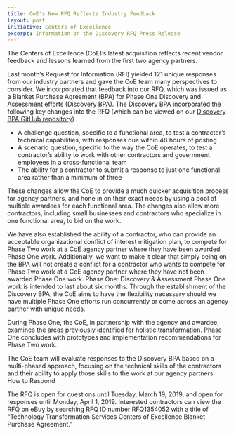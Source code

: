 ```yaml
---
title: CoE's New RFQ Reflects Industry Feedback 
layout: post
initiative: Centers of Excellence
excerpt: Information on the Discovery RFQ Press Release
---
```


The Centers of Excellence (CoE)’s latest acquisition reflects recent vendor feedback and lessons learned from the first two agency partners.

Last month’s Request for Information (RFI) yielded 121 unique responses from our industry partners and gave the CoE team many perspectives to consider. We incorporated that feedback into our RFQ, which was issued as a Blanket Purchase Agreement (BPA) for Phase One Discovery and Assessment efforts (Discovery BPA).
The Discovery BPA incorporated the following key changes into the RFQ (which can be viewed on our <a href="https://github.com/GSA/coe-discovery-bpa/">Discovery BPA GitHub repository</a>)
<ul>
  <li>A challenge question, specific to a functional area, to test a contractor’s technical capabilities, with responses due within 48 hours of posting</li>
<li>A scenario question, specific to the way the CoE operates, to test a contractor’s ability to work with other contractors and government employees in a cross-functional team</li>
<li>The ability for a contractor to submit a response to just one functional area rather than a minimum of three</li>
  </ul>

These changes allow the CoE to provide a much quicker acquisition process for agency partners, and hone in on their exact needs by using a pool of multiple awardees for each functional area. The changes also allow more contractors, including small businesses and contractors who specialize in one functional area, to bid on the work.

We have also established the ability of a contractor, who can provide an acceptable organizational conflict of interest mitigation plan, to compete for Phase Two work at a CoE agency partner where they have been awarded Phase One work. Additionally, we want to make it clear that simply being on the BPA will not create a conflict for a contractor who wants to compete for Phase Two work at a CoE agency partner where they have not been awarded Phase One work.
Phase One: Discovery & Assessment
Phase One work is intended to last about six months. Through the establishment of the Discovery BPA, the CoE aims to have the flexibility necessary should we have multiple Phase One efforts run concurrently or come across an agency partner with unique needs.

During Phase One, the CoE, in partnership with the agency and awardee, examines the areas previously identified for holistic transformation. Phase One concludes with prototypes and implementation recommendations for Phase Two work.

The CoE team will evaluate responses to the Discovery BPA based on a multi-phased approach, focusing on the technical skills of the contractors and their ability to apply those skills to the work at our agency partners. 
How to Respond

The RFQ is open for questions until Tuesday, March 19, 2019, and open for responses until Monday, April 1, 2019. Interested contractors can view the RFQ on eBuy by searching RFQ ID number RFQ1354052 with a title of “Technology Transformation Services Centers of Excellence Blanket Purchase Agreement.” 

